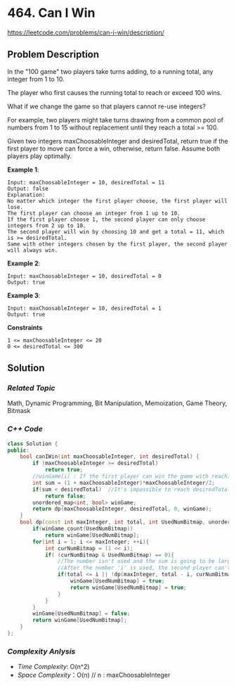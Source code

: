 # 464. Can I Win
https://leetcode.com/problems/can-i-win/description/

## Problem Description

In the "100 game" two players take turns adding, to a running total, any integer from 1 to 10.

The player who first causes the running total to reach or exceed 100 wins.

What if we change the game so that players cannot re-use integers?

For example, two players might take turns drawing from a common pool of numbers from 1 to 15 without replacement until they reach a total >= 100.

Given two integers maxChoosableInteger and desiredTotal, return true if the first player to move can force a win, otherwise, return false. Assume both players play optimally.


**Example 1**:
```
Input: maxChoosableInteger = 10, desiredTotal = 11
Output: false
Explanation:
No matter which integer the first player choose, the first player will lose.
The first player can choose an integer from 1 up to 10.
If the first player choose 1, the second player can only choose integers from 2 up to 10.
The second player will win by choosing 10 and get a total = 11, which is >= desiredTotal.
Same with other integers chosen by the first player, the second player will always win.
```
**Example 2**:
```
Input: maxChoosableInteger = 10, desiredTotal = 0
Output: true
```
**Example 3**:
```
Input: maxChoosableInteger = 10, desiredTotal = 1
Output: true
```

**Constraints**
```
1 <= maxChoosableInteger <= 20
0 <= desiredTotal <= 300
```

## Solution

### _Related Topic_   
   Math, Dynamic Programming, Bit Manipulation, Memoization, Game Theory, Bitmask

### _C++ Code_
```cpp
class Solution {
public:
    bool canIWin(int maxChoosableInteger, int desiredTotal) {
        if (maxChoosableInteger >= desiredTotal)
            return true;
        //winGame[i] : If the first player can win the game with reaching 'i'
        int sum = (1 + maxChoosableInteger)*maxChoosableInteger/2;
        if(sum < desiredTotal)  //It's impossible to reach desiredTotal, return false directly
            return false;
        unordered_map<int, bool> winGame;
        return dp(maxChoosableInteger, desiredTotal, 0, winGame);
    }
    bool dp(const int maxInteger, int total, int UsedNumBitmap, unordered_map<int, bool> &winGame){
        if(winGame.count(UsedNumBitmap))
            return winGame[UsedNumBitmap];
        for(int i = 1; i <= maxInteger; ++i){
            int curNumBitmap = (1 << i);
            if( (curNumBitmap & UsedNumBitmap) == 0){
                //The number isn't used and the sum is going to be larger than desiredTotal or
                //After the number 'i' is used, the second player can't win the game
                if(total <= i || !dp(maxInteger, total - i, curNumBitmap | UsedNumBitmap, winGame)){
                    winGame[UsedNumBitmap] = true;
                    return winGame[UsedNumBitmap] = true;
                }
            }
        }
        winGame[UsedNumBitmap] = false;
        return winGame[UsedNumBitmap];
    }
};
```

### _Complexity Anlysis_
- _Time Complexity_: O(n^2)
- _Space Complexity_：O(n) // n : maxChoosableInteger
